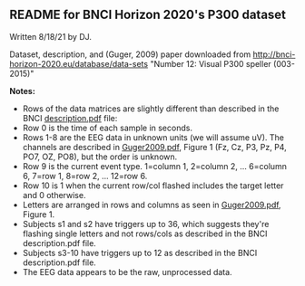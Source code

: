 ## README for BNCI Horizon 2020's P300 dataset

Written 8/18/21 by DJ.

Dataset, description, and (Guger, 2009) paper downloaded from http://bnci-horizon-2020.eu/database/data-sets
"Number 12: Visual P300 speller (003-2015)"

**Notes:**
- Rows of the data matrices are slightly different than described in the BNCI [description.pdf](description.pdf) file:
 - Row 0 is the time of each sample in seconds.
 - Rows 1-8 are the EEG data in unknown units (we will assume uV). The channels are described in [Guger2009.pdf](Guger2009.pdf), Figure 1 (Fz, Cz, P3, Pz, P4, PO7, OZ, PO8), but the order is unknown.
 - Row 9 is the current event type. 1=column 1, 2=column 2, ... 6=column 6, 7=row 1, 8=row 2, ... 12=row 6.
 - Row 10 is 1 when the current row/col flashed includes the target letter and 0 otherwise.
 - Letters are arranged in rows and columns as seen in [Guger2009.pdf](Guger2009.pdf), Figure 1.
- Subjects s1 and s2 have triggers up to 36, which suggests they're flashing single letters and not rows/cols as described in the BNCI description.pdf file.
- Subjects s3-10 have triggers up to 12 as described in the BNCI description.pdf file.
- The EEG data appears to be the raw, unprocessed data.

